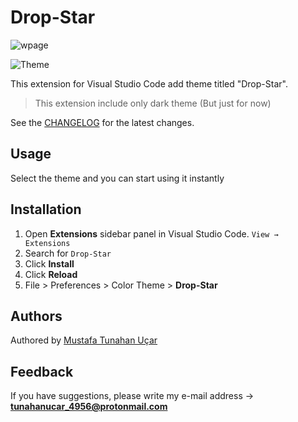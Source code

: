 # Drop-Star

![wpage](https://github.com/tunahan994/drop-star/blob/main/drop-star/wpage.png?raw=true)

![Theme](https://github.com/tunahan994/drop-star/blob/main/drop-star/screenshot.png?raw=true)

This extension for Visual Studio Code add theme titled "Drop-Star".

> This extension include only dark theme (But just for now)

See the [CHANGELOG](https://github.com/tunahan994/drop-star/blob/main/rain-drop/CHANGELOG.md) for the latest changes.

## Usage

Select the theme and you can start using it instantly

## Installation

1. Open **Extensions** sidebar panel in Visual Studio Code. `View → Extensions`
2. Search for `Drop-Star`
3. Click **Install**
4. Click **Reload**
5. File > Preferences > Color Theme > **Drop-Star**


## Authors

Authored by [Mustafa Tunahan Uçar](https://instagram.com/tunahanucar1933)

## Feedback

If you have suggestions, please write my e-mail address -> **tunahanucar_4956@protonmail.com**
